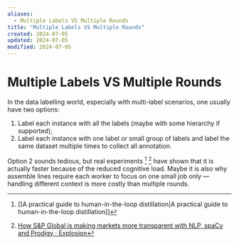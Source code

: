 ```yaml
---
aliases:
  - Multiple Labels VS Multiple Rounds
title: "Multiple Labels VS Multiple Rounds"
created: 2024-07-05
updated: 2024-07-05
modified: 2024-07-05
---
```


# Multiple Labels VS Multiple Rounds

In the data labelling world, especially with multi-label scenarios, one usually have two options:

1. Label each instance with all the labels (maybe with some hierarchy if supported);
2. Label each instance with one label or small group of labels and label the same dataset multiple times to collect all annotation.

Option 2 sounds tedious, but real experiments [^1] [^2] have shown that it is actually faster because of the reduced cognitive load. Maybe it is also why assemble lines require each worker to focus on one small job only — handling different context is more costly than multiple rounds.

[^1]: [[A practical guide to human-in-the-loop distillation|A practical guide to human-in-the-loop distillation]]
[^2]: [How S&P Global is making markets more transparent with NLP, spaCy and Prodigy · Explosion](https://explosion.ai/blog/sp-global-commodities)